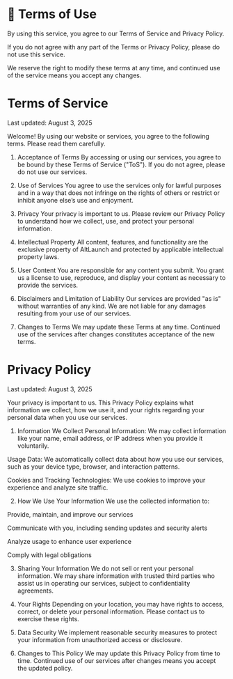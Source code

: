 # 📄 Terms of Use

By using this service, you agree to our Terms of Service and Privacy Policy.

If you do not agree with any part of the Terms or Privacy Policy, please do not use this service.

We reserve the right to modify these terms at any time, and continued use of the service means you accept any changes.


# Terms of Service
Last updated: August 3, 2025

Welcome! By using our website or services, you agree to the following terms. Please read them carefully.

1. Acceptance of Terms
By accessing or using our services, you agree to be bound by these Terms of Service ("ToS"). If you do not agree, please do not use our services.

2. Use of Services
You agree to use the services only for lawful purposes and in a way that does not infringe on the rights of others or restrict or inhibit anyone else’s use and enjoyment.

3. Privacy
Your privacy is important to us. Please review our Privacy Policy to understand how we collect, use, and protect your personal information.

4. Intellectual Property
All content, features, and functionality are the exclusive property of AltLaunch and protected by applicable intellectual property laws.

5. User Content
You are responsible for any content you submit. You grant us a license to use, reproduce, and display your content as necessary to provide the services.

6. Disclaimers and Limitation of Liability
Our services are provided "as is" without warranties of any kind. We are not liable for any damages resulting from your use of our services.

7. Changes to Terms
We may update these Terms at any time. Continued use of the services after changes constitutes acceptance of the new terms.

# Privacy Policy
Last updated: August 3, 2025

Your privacy is important to us. This Privacy Policy explains what information we collect, how we use it, and your rights regarding your personal data when you use our services.

1. Information We Collect
Personal Information: We may collect information like your name, email address, or IP address when you provide it voluntarily.

Usage Data: We automatically collect data about how you use our services, such as your device type, browser, and interaction patterns.

Cookies and Tracking Technologies: We use cookies to improve your experience and analyze site traffic.

2. How We Use Your Information
We use the collected information to:

Provide, maintain, and improve our services

Communicate with you, including sending updates and security alerts

Analyze usage to enhance user experience

Comply with legal obligations

3. Sharing Your Information
We do not sell or rent your personal information. We may share information with trusted third parties who assist us in operating our services, subject to confidentiality agreements.

4. Your Rights
Depending on your location, you may have rights to access, correct, or delete your personal information. Please contact us to exercise these rights.

5. Data Security
We implement reasonable security measures to protect your information from unauthorized access or disclosure.

6. Changes to This Policy
We may update this Privacy Policy from time to time. Continued use of our services after changes means you accept the updated policy.
